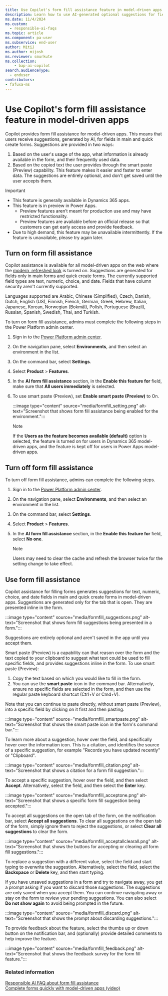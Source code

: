 ```yaml
---
title: Use Copilot's form fill assistance feature in model-driven apps 
description: Learn how to use AI-generated optional suggestions for fields in a form.
ms.date: 11/4/2024
ms.custom: 
  - responsible-ai-faqs
ms.topic: article
ms.component: pa-user
ms.subservice: end-user
author: MitiJ 
ms.author: mijosh
ms.reviewer: smurkute
ms.collection: 
    - bap-ai-copilot 
search.audienceType: 
  - enduser
contributors:
- fafuxa-ms
---
```


# Use Copilot's form fill assistance feature in model-driven apps 

Copilot provides form fill assistance for model-driven apps. This means that users receive suggestions, generated by AI, for fields in main and quick create forms. Suggestions are provided in two ways:
1. Based on the user's usage of the app, what information is already available in the form, and their frequently used data. 
2. Based on the copied text the user provides through the smart paste (Preview) capability. 
This feature makes it easier and faster to enter data. The suggestions are entirely optional, and don't get saved until the user accepts them.

> [!IMPORTANT]
> - This feature is generally available in Dynamics 365 apps.
> - This feature is in preview in Power Apps.
>   - Preview features aren’t meant for production use and may have restricted functionality.
>   - Preview features are available before an official release so that customers can get early access and provide feedback.
> - Due to high demand, this feature may be unavailable intermittently. If the feature is unavailable, please try again later.

## Turn on form fill assistance

Copilot assistance is available for all model-driven apps on the web where the [modern, refreshed look](modern-fluent-design.md) is turned on. Suggestions are generated for fields only in main forms and quick create forms. The currently supported field types are text, numeric, choice, and date. Fields that have column security aren't currently supported.

Languages supported are Arabic, Chinese (Simplified), Czech, Danish, Dutch, English (US), Finnish, French, German, Greek, Hebrew, Italian, Japanese, Korean, Norwegian (Bokmål), Polish, Portuguese (Brazil), Russian, Spanish, Swedish, Thai, and Turkish. 

To turn on form fill assistance, admins must complete the following steps in the Power Platform admin center.

1. Sign in to the [Power Platform admin center](https://admin.powerplatform.microsoft.com).
2. On the navigation pane, select **Environments**, and then select an environment in the list.
3. On the command bar, select **Settings**.
4. Select **Product** \> **Features**.
5. In the **AI form fill assistance** section, in the **Enable this feature for** field, make sure that **All users immediately** is selected.
6. To use smart paste (Preview), set **Enable smart paste (Preview)** to On.

    :::image type="content" source="media/formfill_setting.png" alt-text="Screenshot that shows form fill assistance being enabled for the environment.":::

    > [!NOTE]
    > If the **Users as the feature becomes available (default)** option is selected, the feature is turned on for users in Dynamics 365 model-driven apps, and the feature is kept off for users in Power Apps model-driven apps.

## Turn off form fill assistance

To turn off form fill assistance, admins can complete the following steps.

1. Sign in to the [Power Platform admin center](https://admin.powerplatform.microsoft.com).
2. On the navigation pane, select **Environments**, and then select an environment in the list.
3. On the command bar, select **Settings**.
4. Select **Product** \> **Features**.
5. In the **AI form fill assistance** section, in the **Enable this feature for** field, select **No one**.

    > [!NOTE]
    > Users may need to clear the cache and refresh the browser twice for the setting change to take effect.

## Use form fill assistance 

Copilot assistance for filling forms generates suggestions for text, numeric, choice, and date fields in main and quick create forms in model-driven apps. Suggestions are generated only for the tab that is open. They are presented inline in the form.

:::image type="content" source="media/formfill_suggestions.png" alt-text="Screenshot that shows form fill suggestions being presented in a form.":::

Suggestions are entirely optional and aren't saved in the app until you accept them. 

Smart paste (Preview) is a capability can that reason over the form and the text copied to your clipboard to suggest what text could be used to fill specific fields, and provides suggestions inline in the form. To use smart paste (Preview):
1. Copy the text based on which you would like to fill in the form.
2. You can use the **smart paste** icon in the command bar. Alternatively, ensure no specific fields are selected in the form, and then use the regular paste keyboard shortcut (Ctrl+V or Cmd+V).

Note that you can continue to paste directly, without smart paste (Preview), into a specific field by clicking on it first and then pasting.

:::image type="content" source="media/formfill_smartpaste.png" alt-text="Screenshot that shows the smart paste icon in the form's command bar.":::

To learn more about a suggestion, hover over the field, and specifically hover over the information icon. This is a citation, and identifies the source of a specific suggestion, for example "Records you have updated recently" or "Clipboard".

:::image type="content" source="media/formfill_citation.png" alt-text="Screenshot that shows a citation for a form fill suggestion.":::

To accept a specific suggestion, hover over the field, and then select **Accept**. Alternatively, select the field, and then select the **Enter** key.

:::image type="content" source="media/formfill_acceptone.png" alt-text="Screenshot that shows a specific form fill suggestion being accepted.":::

To accept all suggestions on the open tab of the form, on the notification bar, select **Accept all suggestions**. To clear all suggestions on the open tab of the form, simply ignore them to reject the suggestions, or select **Clear all suggestions** to clear the form.

:::image type="content" source="media/formfill_acceptallclearall.png" alt-text="Screenshot that shows the buttons for accepting or clearing all form fill suggestions.":::

To replace a suggestion with a different value, select the field and start typing to overwrite the suggestion. Alternatively, select the field, select the **Backspace** or **Delete** key, and then start typing. 

If you have unsaved suggestions in a form and try to navigate away, you get a prompt asking if you want to discard those suggestions. The suggestions are only saved when you accept them. You can continue navigating away or stay on the form to review your pending suggestions. You can also select **Do not show again** to avoid being prompted in the future.

:::image type="content" source="media/formfill_discard.png" alt-text="Screenshot that shows the prompt about discarding suggestions.":::

To provide feedback about the feature, select the thumbs up or down button on the notification bar, and (optionally) provide detailed comments to help improve the feature.

:::image type="content" source="media/formfill_feedback.png" alt-text="Screenshot that shows the feedback survey for the form fill feature.":::

### Related information

[Responsible AI FAQ about form fill assistance](/power-apps/maker/common/faq-from-filling-assistance)  
[Complete forms quickly with model-driven apps (video)](https://youtu.be/Jwlaue-Skzk?feature=shared)
